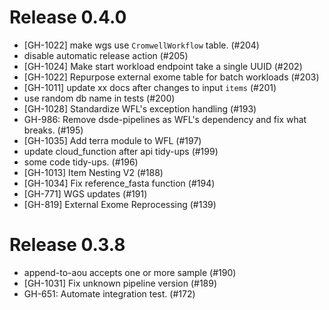 # Release 0.4.0
- [GH-1022] make wgs use `CromwellWorkflow` table. (#204)
- disable automatic release action (#205)
- [GH-1024] Make start workload endpoint take a single UUID (#202)
- [GH-1022] Repurpose external exome table for batch workloads (#203)
- [GH-1011] update xx docs after changes to input `items` (#201)
- use random db name in tests (#200)
- [GH-1028] Standardize WFL's exception handling (#193)
- GH-986: Remove dsde-pipelines as WFL's dependency and fix what breaks. (#195)
- [GH-1035] Add terra module to WFL (#197)
- update cloud_function after api tidy-ups (#199)
- some code tidy-ups. (#196)
- [GH-1013] Item Nesting V2 (#188)
- [GH-1034] Fix reference_fasta function (#194)
- [GH-771] WGS updates (#191)
- [GH-819] External Exome Reprocessing (#139)

# Release 0.3.8
- append-to-aou accepts one or more sample (#190)
- [GH-1031] Fix unknown pipeline version (#189)
- GH-651: Automate integration test. (#172)
